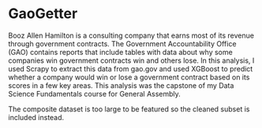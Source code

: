 # GaoGetter
Booz Allen Hamilton is a consulting company that earns most of its revenue through government contracts. The Government Accountability Office (GAO) contains reports that include tables with data about why some companies win government contracts win and others lose. In this analysis, I used Scrapy to extract this data from gao.gov and used XGBoost to predict whether a company would win or lose a government contract based on its scores in a few key areas. This analysis was the capstone of my Data Science Fundamentals course for General Assembly.

The composite dataset is too large to be featured so the cleaned subset is included instead.

